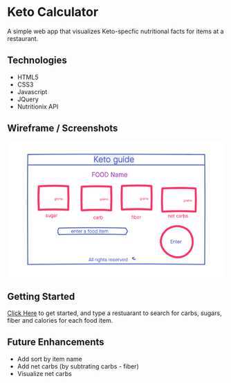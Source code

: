 # Keto Calculator

A simple web app that visualizes Keto-specfic nutritional facts for items at a restaurant.

## Technologies
- HTML5
- CSS3
- Javascript
- JQuery
- Nutritionix API

## Wireframe / Screenshots
![wireframe](./imgs/wireframe.png)

## Getting Started
[Click Here](https://teamhexx.github.io/Keto-Calculator/) to get started, and type a restuarant to search for carbs, sugars, fiber and calories for each food item.


## Future Enhancements
- Add sort by item name
- Add net carbs (by subtrating carbs - fiber)
- Visualize net carbs
